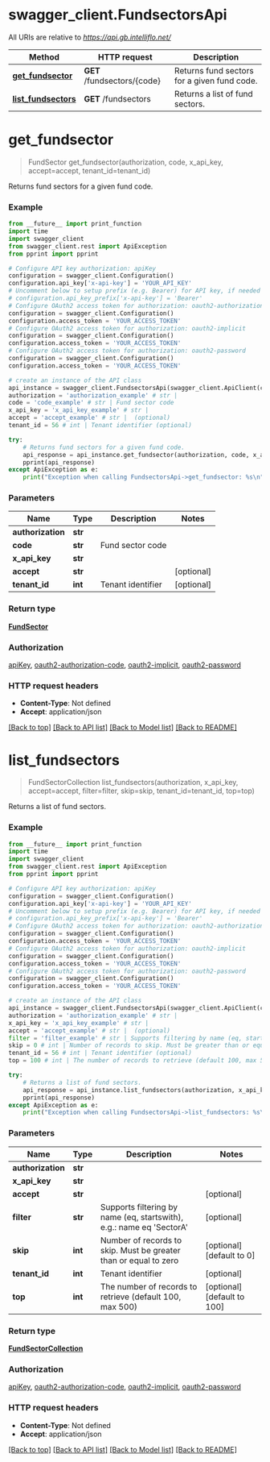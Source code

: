 # swagger_client.FundsectorsApi

All URIs are relative to *https://api.gb.intelliflo.net/*

Method | HTTP request | Description
------------- | ------------- | -------------
[**get_fundsector**](FundsectorsApi.md#get_fundsector) | **GET** /fundsectors/{code} | Returns fund sectors for a given fund code. 
[**list_fundsectors**](FundsectorsApi.md#list_fundsectors) | **GET** /fundsectors | Returns a list of fund sectors. 

# **get_fundsector**
> FundSector get_fundsector(authorization, code, x_api_key, accept=accept, tenant_id=tenant_id)

Returns fund sectors for a given fund code. 

### Example
```python
from __future__ import print_function
import time
import swagger_client
from swagger_client.rest import ApiException
from pprint import pprint

# Configure API key authorization: apiKey
configuration = swagger_client.Configuration()
configuration.api_key['x-api-key'] = 'YOUR_API_KEY'
# Uncomment below to setup prefix (e.g. Bearer) for API key, if needed
# configuration.api_key_prefix['x-api-key'] = 'Bearer'
# Configure OAuth2 access token for authorization: oauth2-authorization-code
configuration = swagger_client.Configuration()
configuration.access_token = 'YOUR_ACCESS_TOKEN'
# Configure OAuth2 access token for authorization: oauth2-implicit
configuration = swagger_client.Configuration()
configuration.access_token = 'YOUR_ACCESS_TOKEN'
# Configure OAuth2 access token for authorization: oauth2-password
configuration = swagger_client.Configuration()
configuration.access_token = 'YOUR_ACCESS_TOKEN'

# create an instance of the API class
api_instance = swagger_client.FundsectorsApi(swagger_client.ApiClient(configuration))
authorization = 'authorization_example' # str | 
code = 'code_example' # str | Fund sector code
x_api_key = 'x_api_key_example' # str | 
accept = 'accept_example' # str |  (optional)
tenant_id = 56 # int | Tenant identifier (optional)

try:
    # Returns fund sectors for a given fund code. 
    api_response = api_instance.get_fundsector(authorization, code, x_api_key, accept=accept, tenant_id=tenant_id)
    pprint(api_response)
except ApiException as e:
    print("Exception when calling FundsectorsApi->get_fundsector: %s\n" % e)
```

### Parameters

Name | Type | Description  | Notes
------------- | ------------- | ------------- | -------------
 **authorization** | **str**|  | 
 **code** | **str**| Fund sector code | 
 **x_api_key** | **str**|  | 
 **accept** | **str**|  | [optional] 
 **tenant_id** | **int**| Tenant identifier | [optional] 

### Return type

[**FundSector**](FundSector.md)

### Authorization

[apiKey](../README.md#apiKey), [oauth2-authorization-code](../README.md#oauth2-authorization-code), [oauth2-implicit](../README.md#oauth2-implicit), [oauth2-password](../README.md#oauth2-password)

### HTTP request headers

 - **Content-Type**: Not defined
 - **Accept**: application/json

[[Back to top]](#) [[Back to API list]](../README.md#documentation-for-api-endpoints) [[Back to Model list]](../README.md#documentation-for-models) [[Back to README]](../README.md)

# **list_fundsectors**
> FundSectorCollection list_fundsectors(authorization, x_api_key, accept=accept, filter=filter, skip=skip, tenant_id=tenant_id, top=top)

Returns a list of fund sectors. 

### Example
```python
from __future__ import print_function
import time
import swagger_client
from swagger_client.rest import ApiException
from pprint import pprint

# Configure API key authorization: apiKey
configuration = swagger_client.Configuration()
configuration.api_key['x-api-key'] = 'YOUR_API_KEY'
# Uncomment below to setup prefix (e.g. Bearer) for API key, if needed
# configuration.api_key_prefix['x-api-key'] = 'Bearer'
# Configure OAuth2 access token for authorization: oauth2-authorization-code
configuration = swagger_client.Configuration()
configuration.access_token = 'YOUR_ACCESS_TOKEN'
# Configure OAuth2 access token for authorization: oauth2-implicit
configuration = swagger_client.Configuration()
configuration.access_token = 'YOUR_ACCESS_TOKEN'
# Configure OAuth2 access token for authorization: oauth2-password
configuration = swagger_client.Configuration()
configuration.access_token = 'YOUR_ACCESS_TOKEN'

# create an instance of the API class
api_instance = swagger_client.FundsectorsApi(swagger_client.ApiClient(configuration))
authorization = 'authorization_example' # str | 
x_api_key = 'x_api_key_example' # str | 
accept = 'accept_example' # str |  (optional)
filter = 'filter_example' # str | Supports filtering by name (eq, startswith), e.g.: name eq 'SectorA' (optional)
skip = 0 # int | Number of records to skip. Must be greater than or equal to zero (optional) (default to 0)
tenant_id = 56 # int | Tenant identifier (optional)
top = 100 # int | The number of records to retrieve (default 100, max 500) (optional) (default to 100)

try:
    # Returns a list of fund sectors. 
    api_response = api_instance.list_fundsectors(authorization, x_api_key, accept=accept, filter=filter, skip=skip, tenant_id=tenant_id, top=top)
    pprint(api_response)
except ApiException as e:
    print("Exception when calling FundsectorsApi->list_fundsectors: %s\n" % e)
```

### Parameters

Name | Type | Description  | Notes
------------- | ------------- | ------------- | -------------
 **authorization** | **str**|  | 
 **x_api_key** | **str**|  | 
 **accept** | **str**|  | [optional] 
 **filter** | **str**| Supports filtering by name (eq, startswith), e.g.: name eq &#x27;SectorA&#x27; | [optional] 
 **skip** | **int**| Number of records to skip. Must be greater than or equal to zero | [optional] [default to 0]
 **tenant_id** | **int**| Tenant identifier | [optional] 
 **top** | **int**| The number of records to retrieve (default 100, max 500) | [optional] [default to 100]

### Return type

[**FundSectorCollection**](FundSectorCollection.md)

### Authorization

[apiKey](../README.md#apiKey), [oauth2-authorization-code](../README.md#oauth2-authorization-code), [oauth2-implicit](../README.md#oauth2-implicit), [oauth2-password](../README.md#oauth2-password)

### HTTP request headers

 - **Content-Type**: Not defined
 - **Accept**: application/json

[[Back to top]](#) [[Back to API list]](../README.md#documentation-for-api-endpoints) [[Back to Model list]](../README.md#documentation-for-models) [[Back to README]](../README.md)

